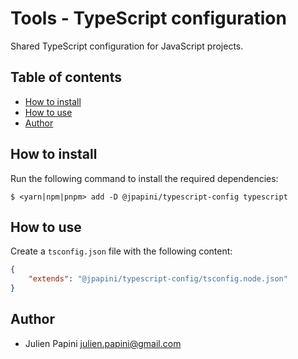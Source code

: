 # Tools - TypeScript configuration <!-- omit in toc -->

Shared TypeScript configuration for JavaScript projects.

## Table of contents <!-- omit in toc -->

-   [How to install](#how-to-install)
-   [How to use](#how-to-use)
-   [Author](#author)

## How to install

Run the following command to install the required dependencies:

```shell
$ <yarn|npm|pnpm> add -D @jpapini/typescript-config typescript
```

## How to use

Create a `tsconfig.json` file with the following content:

```json
{
    "extends": "@jpapini/typescript-config/tsconfig.node.json"
}
```

## Author

-   Julien Papini <julien.papini@gmail.com>

